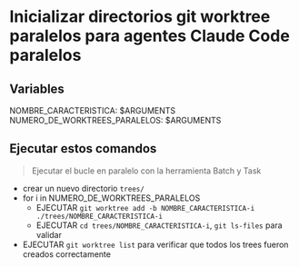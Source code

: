 # Inicializar directorios git worktree paralelos para agentes Claude Code paralelos

## Variables
NOMBRE_CARACTERISTICA: $ARGUMENTS
NUMERO_DE_WORKTREES_PARALELOS: $ARGUMENTS

## Ejecutar estos comandos
> Ejecutar el bucle en paralelo con la herramienta Batch y Task

- crear un nuevo directorio `trees/`
- for i in NUMERO_DE_WORKTREES_PARALELOS
  - EJECUTAR `git worktree add -b NOMBRE_CARACTERISTICA-i ./trees/NOMBRE_CARACTERISTICA-i`
  - EJECUTAR `cd trees/NOMBRE_CARACTERISTICA-i`, `git ls-files` para validar
- EJECUTAR `git worktree list` para verificar que todos los trees fueron creados correctamente